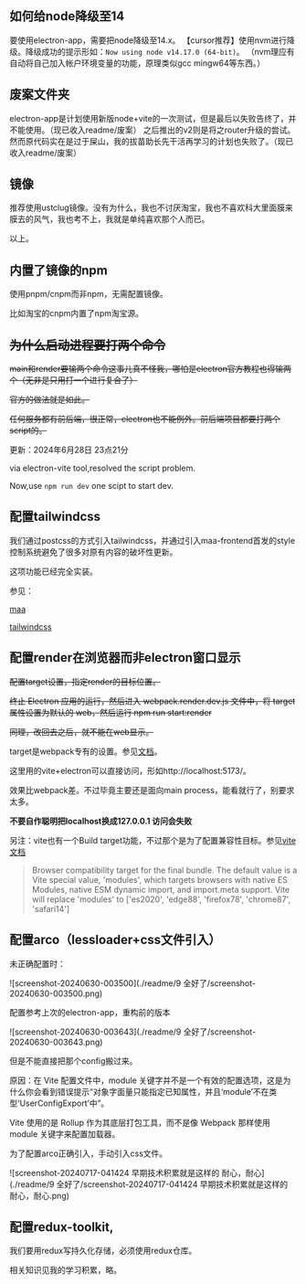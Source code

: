 ## 如何给node降级至14

要使用electron-app，需要把node降级至14.x。
【cursor推荐】使用nvm进行降级。降级成功的提示形如：`Now using node v14.17.0 (64-bit)`。
（nvm理应有自动将自己加入帐户环境变量的功能，原理类似gcc mingw64等东西。）

## 废案文件夹

electron-app是计划使用新版node+vite的一次测试，但是最后以失败告终了，并不能使用。（现已收入readme/废案）
之后推出的v2则是将之router升级的尝试。然而原代码实在是过于屎山，我的拔苗助长先干活再学习的计划也失败了。（现已收入readme/废案）

## 镜像

推荐使用ustclug镜像。没有为什么，我也不讨厌淘宝，我也不喜欢科大里面膜来膜去的风气，我也考不上，我就是单纯喜欢那个人而已。

以上。

## 内置了镜像的npm

使用pnpm/cnpm而非npm，无需配置镜像。

比如淘宝的cnpm内置了npm淘宝源。

## ~~为什么启动进程要打两个命令~~

~~main和render要输两个命令这事儿真不怪我，哪怕是electron官方教程也得输两个（无非是只用打一个进行复合了）~~

~~官方的做法就是如此。~~

~~任何服务都有前后端，很正常，electron也不能例外。前后端项目都要打两个script的。~~


更新：2024年6月28日 23点21分

via electron-vite tool,resolved the script problem.

Now,use `npm run dev` one scipt to start dev.

## 配置tailwindcss

我们通过postcss的方式引入tailwindcss，并通过引入maa-frontend首发的style控制系统避免了很多对原有内容的破坏性更新。

这项功能已经完全实装。

参见：

[maa](https://github.com/search?q=repo%3AMaaAssistantArknights%2Fmaa-copilot-frontend%20tailwind&type=code)

[tailwindcss](https://tailwindcss.com/docs/installation/using-postcss)

## 配置render在浏览器而非electron窗口显示

~~配置target设置，指定render的目标位置。~~

~~终止 Electron 应用的运行，然后进入 webpack.render.dev.js 文件中，将 target 属性设置为默认的 web，然后运行 npm run start:render~~


~~同理，改回去之后，就不能在web显示。~~

target是webpack专有的设置。参见[文档](https://webpack.js.org/configuration/target)。

这里用的vite+electron可以直接访问，形如http://localhost:5173/。

效果比webpack差。不过毕竟主要还是面向main process，能看就行了，别要求太多。

**不要自作聪明把localhost换成127.0.0.1 访问会失败**

另注：vite也有一个Build target功能，不过那个是为了配置兼容性目标。参见[vite文档](https://vitejs.dev/config/build-options)

> Browser compatibility target for the final bundle. The default value is a Vite special value, 'modules', which targets browsers with native ES Modules, native ESM dynamic import, and import.meta support. Vite will replace 'modules' to ['es2020', 'edge88', 'firefox78', 'chrome87', 'safari14']

## 配置arco（lessloader+css文件引入）

未正确配置时：

![screenshot-20240630-003500](./readme/9 全好了/screenshot-20240630-003500.png)

配置参考上次的electron-app，重构前的版本

![screenshot-20240630-003643](./readme/9 全好了/screenshot-20240630-003643.png)

但是不能直接把那个config搬过来。

原因：在 Vite 配置文件中，module 关键字并不是一个有效的配置选项，这是为什么你会看到错误提示“对象字面量只能指定已知属性，并且‘module’不在类型‘UserConfigExport’中”。

Vite 使用的是 Rollup 作为其底层打包工具，而不是像 Webpack 那样使用 module 关键字来配置加载器。





为了配置arco正确引入，手动引入css文件。

![screenshot-20240717-041424 早期技术积累就是这样的 耐心，耐心](./readme/9 全好了/screenshot-20240717-041424 早期技术积累就是这样的 耐心，耐心.png)



## 配置redux-toolkit,

我们要用redux写持久化存储，必须使用redux仓库。



相关知识见我的学习积累，略。
